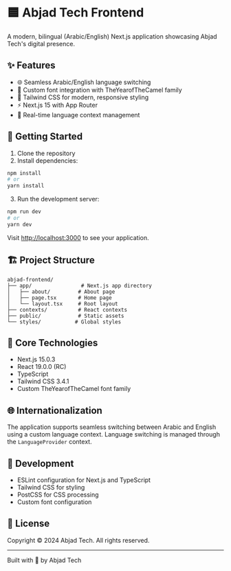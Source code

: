 # 🟦 Abjad Tech Frontend

A modern, bilingual (Arabic/English) Next.js application showcasing Abjad Tech's digital presence.

## ✨ Features

- 🌐 Seamless Arabic/English language switching
- 🎯 Custom font integration with TheYearofTheCamel family
- 🎨 Tailwind CSS for modern, responsive styling
- ⚡ Next.js 15 with App Router
- 🔄 Real-time language context management

## 🚀 Getting Started

1. Clone the repository
2. Install dependencies:

```bash
npm install
# or
yarn install
```

3. Run the development server:

```bash
npm run dev
# or
yarn dev
```

Visit [http://localhost:3000](http://localhost:3000) to see your application.

## 🏗️ Project Structure

```
abjad-frontend/
├── app/                # Next.js app directory
│   ├── about/         # About page
│   ├── page.tsx       # Home page
│   └── layout.tsx     # Root layout
├── contexts/          # React contexts
├── public/            # Static assets
└── styles/           # Global styles
```

## 🎯 Core Technologies

- Next.js 15.0.3
- React 19.0.0 (RC)
- TypeScript
- Tailwind CSS 3.4.1
- Custom TheYearofTheCamel font family

## 🌐 Internationalization

The application supports seamless switching between Arabic and English using a custom language context. Language switching is managed through the `LanguageProvider` context.

## 🔧 Development

- ESLint configuration for Next.js and TypeScript
- Tailwind CSS for styling
- PostCSS for CSS processing
- Custom font configuration

## 📄 License

Copyright © 2024 Abjad Tech. All rights reserved.

---

Built with 💙 by Abjad Tech